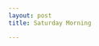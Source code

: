 ```yaml
---
layout: post
title: Saturday Morning

---
```

<amp-img width="600" height="300" layout="responsive" src="/assets/images/saturday-morning.jpg"></amp-img>
